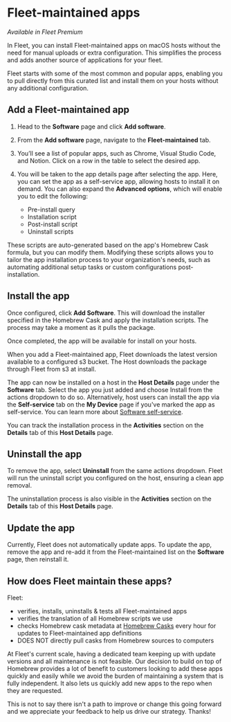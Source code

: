 # Fleet-maintained apps

_Available in Fleet Premium_

In Fleet, you can install Fleet-maintained apps on macOS hosts without the need for manual uploads or extra configuration. This simplifies the process and adds another source of applications for your fleet.

Fleet starts with some of the most common and popular apps, enabling you to pull directly from this curated list and install them on your hosts without any additional configuration.

## Add a Fleet-maintained app

1. Head to the **Software** page and click **Add software**.
2. From the **Add software** page, navigate to the **Fleet-maintained** tab.
3. You’ll see a list of popular apps, such as Chrome, Visual Studio Code, and Notion. Click on a row in the table to select the desired app.
4. You will be taken to the app details page after selecting the app. Here, you can set the app as a self-service app, allowing hosts to install it on demand. You can also expand the **Advanced options**, which will enable you to edit the following:

   - Pre-install query
   - Installation script
   - Post-install script
   - Uninstall scripts

These scripts are auto-generated based on the app's Homebrew Cask formula, but you can modify them. Modifying these scripts allows you to tailor the app installation process to your organization's needs, such as automating additional setup tasks or custom configurations post-installation.

## Install the app

Once configured, click **Add Software**. This will download the installer specified in the Homebrew Cask and apply the installation scripts. The process may take a moment as it pulls the package.

Once completed, the app will be available for install on your hosts.

When you add a Fleet-maintained app, Fleet downloads the latest version available to a configured s3 bucket. The Host downloads the package through Fleet from s3 at install.

The app can now be installed on a host in the **Host Details** page under the **Software** tab. Select the app you just added and choose Install from the actions dropdown to do so. Alternatively, host users can install the app via the **Self-service** tab on the **My Device** page if you've marked the app as self-service. You can learn more about [Software self-service](https://fleetdm.com/guides/software-self-service).

You can track the installation process in the **Activities** section on the **Details** tab of this **Host Details** page.

## Uninstall the app

To remove the app, select **Uninstall** from the same actions dropdown. Fleet will run the uninstall script you configured on the host, ensuring a clean app removal.

The uninstallation process is also visible in the  **Activities** section on the **Details** tab of this **Host Details** page.

## Update the app

Currently, Fleet does not automatically update apps. To update the app, remove the app and re-add it from the Fleet-maintained list on the **Software** page, then reinstall it.

## How does Fleet maintain these apps?

Fleet:

- verifies, installs, uninstalls & tests all Fleet-maintained apps
- verifies the translation of all Homebrew scripts we use
- checks Homebrew cask metadata at [Homebrew Casks](https://github.com/Homebrew/homebrew-cask) every hour for updates to Fleet-maintained app definitions
- DOES NOT directly pull casks from Homebrew sources to computers

At Fleet's current scale, having a dedicated team keeping up with update versions and all maintenance is not feasible. Our decision to build on top of Homebrew provides a lot of benefit to customers looking to add these apps quickly and easily while we avoid the burden of maintaining a system that is fully independent. It also lets us quickly add new apps to the repo when they are requested.

This is not to say there isn't a path to improve or change this going forward and we appreciate your feedback to help us drive our strategy. Thanks!

<meta name="category" value="guides">
<meta name="authorFullName" value="Gabriel Hernandez">
<meta name="authorGitHubUsername" value="ghernandez345">
<meta name="publishedOn" value="2024-10-16">
<meta name="articleTitle" value="Fleet-maintained apps">
